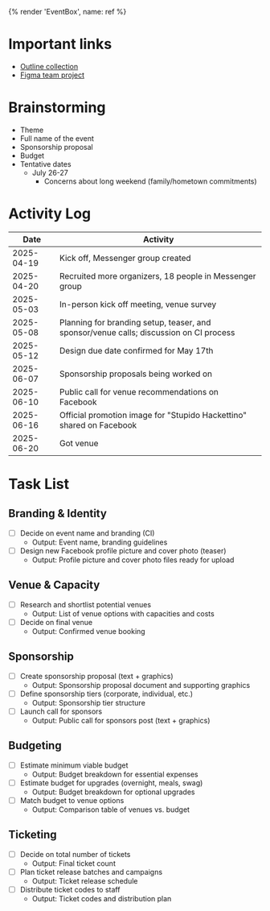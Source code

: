 {% render 'EventBox', name: ref %}

# Important links

- [Outline collection](https://outline.creatorsgarten.org/collection/sht9-JNY5F7iz2h/recent)
- [Figma team project](https://www.figma.com/files/team/1496602448127359795/project/372452724/Team-project?fuid=716269479577409038)

# Brainstorming

- Theme
- Full name of the event
- Sponsorship proposal
- Budget
- Tentative dates
  - July 26-27
    - Concerns about long weekend (family/hometown commitments)

# Activity Log

| Date | Activity |
| ---------- | --------------------------------- |
| 2025-04-19 | Kick off, Messenger group created |
| 2025-04-20 | Recruited more organizers, 18 people in Messenger group |
| 2025-05-03 | In-person kick off meeting, venue survey |
| 2025-05-08 | Planning for branding setup, teaser, and sponsor/venue calls; discussion on CI process |
| 2025-05-12 | Design due date confirmed for May 17th |
| 2025-06-07 | Sponsorship proposals being worked on |
| 2025-06-10 | Public call for venue recommendations on Facebook |
| 2025-06-16 | Official promotion image for "Stupido Hackettino" shared on Facebook |
| 2025-06-20 | Got venue |

# Task List

## Branding & Identity

- [ ] Decide on event name and branding (CI)
  - Output: Event name, branding guidelines
- [ ] Design new Facebook profile picture and cover photo (teaser)
  - Output: Profile picture and cover photo files ready for upload

## Venue & Capacity

- [ ] Research and shortlist potential venues
  - Output: List of venue options with capacities and costs
- [ ] Decide on final venue
  - Output: Confirmed venue booking

## Sponsorship

- [ ] Create sponsorship proposal (text + graphics)
  - Output: Sponsorship proposal document and supporting graphics
- [ ] Define sponsorship tiers (corporate, individual, etc.)
  - Output: Sponsorship tier structure
- [ ] Launch call for sponsors
  - Output: Public call for sponsors post (text + graphics)

## Budgeting

- [ ] Estimate minimum viable budget
  - Output: Budget breakdown for essential expenses
- [ ] Estimate budget for upgrades (overnight, meals, swag)
  - Output: Budget breakdown for optional upgrades
- [ ] Match budget to venue options
  - Output: Comparison table of venues vs. budget

## Ticketing

- [ ] Decide on total number of tickets
  - Output: Final ticket count
- [ ] Plan ticket release batches and campaigns
  - Output: Ticket release schedule
- [ ] Distribute ticket codes to staff
  - Output: Ticket codes and distribution plan